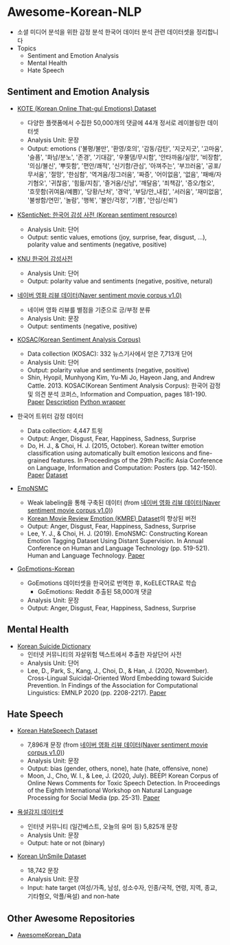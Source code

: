 # Awesome-Korean-NLP
- 소셜 미디어 분석을 위한 감정 분석 한국어 데이터 분석 관련 데이터셋을 정리합니다
- Topics
  - Sentiment and Emotion Analysis
  - Mental Health
  - Hate Speech


## Sentiment and Emotion Analysis
- [KOTE (Korean Online That-gul Emotions) Dataset](https://github.com/searle-j/KOTE)
  - 다양한 플랫폼에서 수집한 50,000개의 댓글에 44개 정서로 레이블링한 데이터셋
  - Analysis Unit: 문장
  - Output: emotions ('불평/불만', '환영/호의', '감동/감탄', '지긋지긋', '고마움', '슬픔', '화남/분노', '존경', '기대감', '우쭐댐/무시함', '안타까움/실망', '비장함', '의심/불신', '뿌듯함', '편안/쾌적', '신기함/관심', '아껴주는', '부끄러움', '공포/무서움', '절망', '한심함', '역겨움/징그러움', '짜증', '어이없음', '없음', '패배/자기혐오', '귀찮음', '힘듦/지침', '즐거움/신남', '깨달음', '죄책감', '증오/혐오', '흐뭇함(귀여움/예쁨)', '당황/난처', '경악', '부담/안_내킴', '서러움', '재미없음', '불쌍함/연민', '놀람', '행복', '불안/걱정', '기쁨', '안심/신뢰')
  
- [KSenticNet: 한국어 감성 사전 (Korean sentiment resource)](https://github.com/zzaebok/ksenticnet)
  - Analysis Unit: 단어
  - Output: sentic values, emotions (joy, surprise, fear, disgust, ...), polarity value and sentiments (negative, positive)
  
- [KNU 한국어 감성사전](https://github.com/park1200656/KnuSentiLex)
  - Analysis Unit: 단어
  - Output: polarity value and sentiments (negative, positive, netural)
  
- [네이버 영화 리뷰 데이터(Naver sentiment movie corpus v1.0)](https://github.com/e9t/nsmc#naver-sentiment-movie-corpus-v10_)
  - 네이버 영화 리뷰를 별점을 기준으로 긍/부정 분류
  - Analysis Unit: 문장
  - Output: sentiments (negative, positive)

- [KOSAC(Korean Sentiment Analysis Corpus)](http://word.snu.ac.kr/kosac)
  - Data collection (KOSAC): 332 뉴스기사에서 얻은 7,713개 단어
  - Analysis Unit: 단어
  - Output: polarity value and sentiments (negative, positive)
  - Shin, Hyopil, Munhyong Kim, Yu-Mi Jo, Hayeon Jang, and Andrew Cattle. 2013. KOSAC(Korean Sentiment Analysis Corpus): 한국어 감정 및 의견 분석 코퍼스, Information and Compuation, pages 181-190. [Paper](http://word.snu.ac.kr/kosac/publications.php) [Description](https://github.com/mrlee23/KoreanSentimentAnalyzer/blob/6bcaea9f37d536063d4c9703051f44b985374731/dic/readme.txt) [Python wrapper](https://github.com/mrlee23/KoreanSentimentAnalyzer)

- 한국어 트위터 감정 데이터
  - Data collection: 4,447 트윗
  - Output: Anger, Disgust, Fear, Happiness, Sadness, Surprise
  - Do, H. J., & Choi, H. J. (2015, October). Korean twitter emotion classification using automatically built emotion lexicons and fine-grained features. In Proceedings of the 29th Pacific Asia Conference on Language, Information and Computation: Posters (pp. 142-150). [Paper](https://www.google.com/url?client=internal-element-cse&cx=000299513257099441687:fkkgoogvtaw&q=https://aclanthology.org/2020.lrec-1.199.pdf&sa=U&ved=2ahUKEwjfh5je8u_1AhXBGKYKHf5hCswQFnoECAIQAQ&usg=AOvVaw0LVkjrGWuuUEIDiYOJUQI0) [Dataset](https://drive.google.com/drive/folders/0B_UtNNQhvjyCfkhoTjVNemdPaXZOV24wd1JUclg3RzVMTVpCb3JNbldOMU1rNkt0LTBVXzQ)

- [EmoNSMC](https://github.com/passing2961/EmoNSMC)
  - Weak labeling을 통해 구축된 데이터 (from [네이버 영화 리뷰 데이터(Naver sentiment movie corpus v1.0)](https://github.com/e9t/nsmc#naver-sentiment-movie-corpus-v10_))
  - [Korean Movie Review Emotion (KMRE) Dataset](https://github.com/passing2961/KMRE)의 향상된 버전 
  - Output: Anger, Disgust, Fear, Happiness, Sadness, Surprise
  - Lee, Y. J., & Choi, H. J. (2019). EmoNSMC: Constructing Korean Emotion Tagging Dataset Using Distant Supervision. In Annual Conference on Human and Language Technology (pp. 519-521). Human and Language Technology. [Paper](http://koreascience.or.kr/article/CFKO201930060624815.page)

- [GoEmotions-Korean](https://github.com/monologg/GoEmotions-Korean)
  - GoEmotions 데이터셋을 한국어로 번역한 후, KoELECTRA로 학습
    - GoEmotions: Reddit 추출된 58,000개 댓글
  - Analysis Unit: 문장
  - Output: Anger, Disgust, Fear, Happiness, Sadness, Surprise
  

## Mental Health
- [Korean Suicide Dictionary](https://github.com/DSAIL-SKKU/Cross-Lingual-Suicidal-Embedding) 
  - 인터넷 커뮤니티의 자살위험 텍스트에서 추출한 자살단어 사전
  - Analysis Unit: 단어
  - Lee, D., Park, S., Kang, J., Choi, D., & Han, J. (2020, November). Cross-Lingual Suicidal-Oriented Word Embedding toward Suicide Prevention. In Findings of the Association for Computational Linguistics: EMNLP 2020 (pp. 2208-2217). [Paper](https://aclanthology.org/2020.findings-emnlp.200/)

## Hate Speech
- [Korean HateSpeech Dataset](https://github.com/kocohub/korean-hate-speech)
  - 7,896개 문장 (from [네이버 영화 리뷰 데이터(Naver sentiment movie corpus v1.0)](https://github.com/e9t/nsmc#naver-sentiment-movie-corpus-v10_))
  - Analysis Unit: 문장 
  - Output: bias (gender, others, none), hate (hate, offensive, none)
  - Moon, J., Cho, W. I., & Lee, J. (2020, July). BEEP! Korean Corpus of Online News Comments for Toxic Speech Detection. In Proceedings of the Eighth International Workshop on Natural Language Processing for Social Media (pp. 25-31). [Paper](https://aclanthology.org/2020.socialnlp-1.4/)
  
- [욕설감지 데이터셋](https://github.com/2runo/Curse-detection-data)
  - 인터넷 커뮤니티 (일간베스트, 오늘의 유머 등) 5,825개 문장
  - Analysis Unit: 문장
  - Output: hate or not (binary)

- [Korean UnSmile Dataset](https://github.com/smilegate-ai/korean_unsmile_dataset)
  - 18,742 문장
  - Analysis Unit: 문장
  - Input: hate target (여성/가족, 남성, 성소수자, 인종/국적, 연령, 지역, 종교, 기타혐오, 악플/욕설) and non-hate



## Other Awesome Repositories
- [AwesomeKorean_Data](https://github.com/songys/AwesomeKorean_Data)
